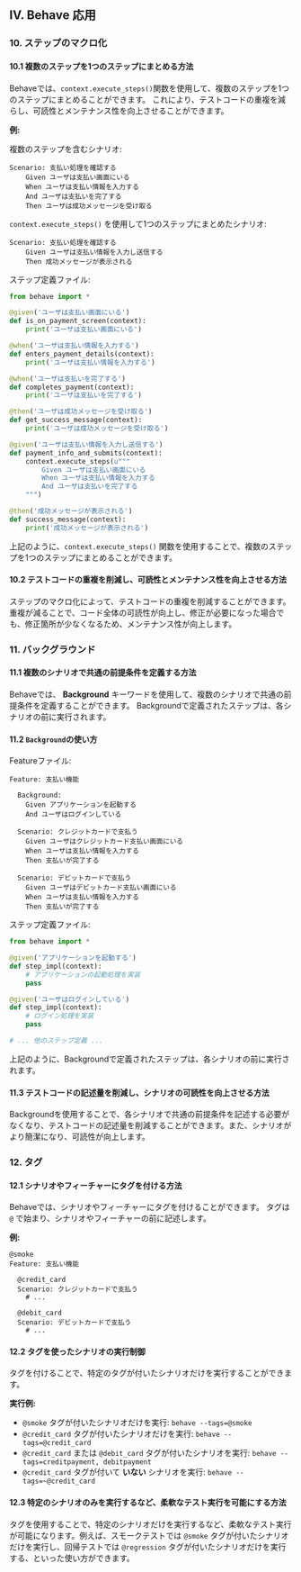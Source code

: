 ## IV. Behave 応用

### 10. ステップのマクロ化

#### 10.1 複数のステップを1つのステップにまとめる方法

Behaveでは、`context.execute_steps()`関数を使用して、複数のステップを1つのステップにまとめることができます。 これにより、テストコードの重複を減らし、可読性とメンテナンス性を向上させることができます。

**例:**

複数のステップを含むシナリオ:

```gherkin
Scenario: 支払い処理を確認する
    Given ユーザは支払い画面にいる
    When ユーザは支払い情報を入力する
    And ユーザは支払いを完了する
    Then ユーザは成功メッセージを受け取る
```

`context.execute_steps()` を使用して1つのステップにまとめたシナリオ:

```gherkin
Scenario: 支払い処理を確認する
    Given ユーザは支払い情報を入力し送信する
    Then 成功メッセージが表示される
```

ステップ定義ファイル:

```python
from behave import *

@given('ユーザは支払い画面にいる')
def is_on_payment_screen(context):
    print('ユーザは支払い画面にいる')

@when('ユーザは支払い情報を入力する')
def enters_payment_details(context):
    print('ユーザは支払い情報を入力する')

@when('ユーザは支払いを完了する')
def completes_payment(context):
    print('ユーザは支払いを完了する')

@then('ユーザは成功メッセージを受け取る')
def get_success_message(context):
    print('ユーザは成功メッセージを受け取る')

@given('ユーザは支払い情報を入力し送信する')
def payment_info_and_submits(context):
    context.execute_steps(u"""
        Given ユーザは支払い画面にいる
        When ユーザは支払い情報を入力する
        And ユーザは支払いを完了する
    """)

@then('成功メッセージが表示される')
def success_message(context):
    print('成功メッセージが表示される')
```

上記のように、`context.execute_steps()` 関数を使用することで、複数のステップを1つのステップにまとめることができます。

#### 10.2 テストコードの重複を削減し、可読性とメンテナンス性を向上させる方法

ステップのマクロ化によって、テストコードの重複を削減することができます。重複が減ることで、コード全体の可読性が向上し、修正が必要になった場合でも、修正箇所が少なくなるため、メンテナンス性が向上します。

### 11. バックグラウンド

#### 11.1 複数のシナリオで共通の前提条件を定義する方法

Behaveでは、 **Background**  キーワードを使用して、複数のシナリオで共通の前提条件を定義することができます。 Backgroundで定義されたステップは、各シナリオの前に実行されます。

#### 11.2 `Background`の使い方

Featureファイル:

```gherkin
Feature: 支払い機能

  Background:
    Given アプリケーションを起動する
    And ユーザはログインしている

  Scenario: クレジットカードで支払う
    Given ユーザはクレジットカード支払い画面にいる
    When ユーザは支払い情報を入力する
    Then 支払いが完了する

  Scenario: デビットカードで支払う
    Given ユーザはデビットカード支払い画面にいる
    When ユーザは支払い情報を入力する
    Then 支払いが完了する
```

ステップ定義ファイル:

```python
from behave import *

@given('アプリケーションを起動する')
def step_impl(context):
    # アプリケーションの起動処理を実装
    pass

@given('ユーザはログインしている')
def step_impl(context):
    # ログイン処理を実装
    pass

# ... 他のステップ定義 ...
```

上記のように、Backgroundで定義されたステップは、各シナリオの前に実行されます。

#### 11.3 テストコードの記述量を削減し、シナリオの可読性を向上させる方法

Backgroundを使用することで、各シナリオで共通の前提条件を記述する必要がなくなり、テストコードの記述量を削減することができます。また、シナリオがより簡潔になり、可読性が向上します。

### 12. タグ

#### 12.1 シナリオやフィーチャーにタグを付ける方法

Behaveでは、シナリオやフィーチャーにタグを付けることができます。 タグは `@` で始まり、シナリオやフィーチャーの前に記述します。

**例:**

```gherkin
@smoke
Feature: 支払い機能

  @credit_card
  Scenario: クレジットカードで支払う
    # ...

  @debit_card
  Scenario: デビットカードで支払う
    # ...
```

#### 12.2 タグを使ったシナリオの実行制御

タグを付けることで、特定のタグが付いたシナリオだけを実行することができます。

**実行例:**

*   `@smoke` タグが付いたシナリオだけを実行: `behave --tags=@smoke`
*   `@credit_card` タグが付いたシナリオだけを実行: `behave --tags=@credit_card`
*   `@credit_card` または `@debit_card` タグが付いたシナリオを実行: `behave --tags=creditpayment, debitpayment`
*   `@credit_card` タグが付いて **いない** シナリオを実行: `behave --tags=~@credit_card`

#### 12.3 特定のシナリオのみを実行するなど、柔軟なテスト実行を可能にする方法

タグを使用することで、特定のシナリオだけを実行するなど、柔軟なテスト実行が可能になります。例えば、スモークテストでは `@smoke` タグが付いたシナリオだけを実行し、回帰テストでは `@regression` タグが付いたシナリオだけを実行する、といった使い方ができます。

